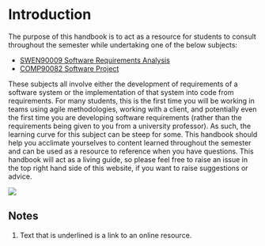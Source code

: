 # Introduction

The purpose of this handbook is to act as a resource for students to consult throughout the semester while undertaking one of the below subjects:

- [SWEN90009 Software Requirements Analysis](https://handbook.unimelb.edu.au/2022/subjects/swen90009)
- [COMP90082 Software Project](https://handbook.unimelb.edu.au/2022/subjects/comp90082)

These subjects all involve either the development of requirements of a software system or the implementation of that system into code from requirements.
For many students, this is the first time you will be working in teams using agile methodologies, working with a client, and potentially even the first time you are developing software requirements (rather than the requirements being given to you from a university professor).
As such, the learning curve for this subject can be steep for some. This handbook should help you acclimate yourselves to content learned throughout the semester and can be used as a resource to reference when you have questions.
This handbook will act as a living guide, so please feel free to raise an issue in the top right hand side of this website, if you want to raise suggestions or advice.

![](images/1.png)

## Notes

1. Text that is underlined is a link to an online resource.
